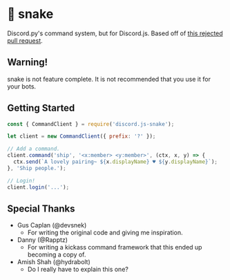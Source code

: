 # 🐍 snake

Discord.py's command system, but for Discord.js. Based off of [this rejected pull request][rejected-pr].

[rejected-pr]: https://github.com/hydrabolt/discord.js/pull/1485

## Warning!

snake is not feature complete. It is not recommended that you use it for your bots.

## Getting Started

```js
const { CommandClient } = require('discord.js-snake');

let client = new CommandClient({ prefix: '?' });

// Add a command.
client.command('ship', '<x:member> <y:member>', (ctx, x, y) => {
  ctx.send(`A lovely pairing~ ${x.displayName} ♥️ ${y.displayName}`);
}, 'Ship people.');

// Login!
client.login('...');
```

## Special Thanks

- Gus Caplan (@devsnek)
  - For writing the original code and giving me inspiration.
- Danny (@Rapptz)
  - For writing a kickass command framework that this ended up becoming a copy of.
- Amish Shah (@hydrabolt)
  - Do I really have to explain this one?
